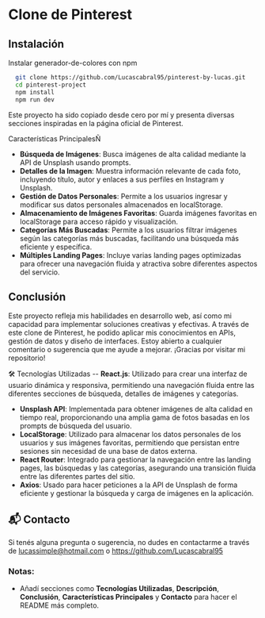 # Clone de Pinterest

## Instalación

Instalar generador-de-colores con npm

```bash
  git clone https://github.com/Lucascabral95/pinterest-by-lucas.git
  cd pinterest-project
  npm install
  npm run dev
```

Este proyecto ha sido copiado desde cero por mí y presenta diversas secciones inspiradas en la página oficial de Pinterest.

Características PrincipalesÑ
- **Búsqueda de Imágenes**: Busca imágenes de alta calidad mediante la API de Unsplash usando prompts.
- **Detalles de la Imagen**: Muestra información relevante de cada foto, incluyendo título, autor y enlaces a sus perfiles en Instagram y Unsplash.
- **Gestión de Datos Personales**: Permite a los usuarios ingresar y modificar sus datos personales almacenados en localStorage.
- **Almacenamiento de Imágenes Favoritas**: Guarda imágenes favoritas en localStorage para acceso rápido y visualización.
- **Categorías Más Buscadas**: Permite a los usuarios filtrar imágenes según las categorías más buscadas, facilitando una búsqueda más eficiente y específica.
- **Múltiples Landing Pages**: Incluye varias landing pages optimizadas para ofrecer una navegación fluida y atractiva sobre diferentes aspectos del servicio.

## Conclusión

Este proyecto refleja mis habilidades en desarrollo web, así como mi capacidad para implementar soluciones creativas y efectivas. A través de este clone de Pinterest, he podido aplicar mis conocimientos en APIs, gestión de datos y diseño de interfaces. Estoy abierto a cualquier comentario o sugerencia que me ayude a mejorar. ¡Gracias por visitar mi repositorio!

🛠️ Tecnologías Utilizadas
-- **React.js**: Utilizado para crear una interfaz de usuario dinámica y responsiva, permitiendo una navegación fluida entre las diferentes secciones de búsqueda, detalles de imágenes y categorías.
- **Unsplash API**: Implementada para obtener imágenes de alta calidad en tiempo real, proporcionando una amplia gama de fotos basadas en los prompts de búsqueda del usuario.
- **LocalStorage**: Utilizado para almacenar los datos personales de los usuarios y sus imágenes favoritas, permitiendo que persistan entre sesiones sin necesidad de una base de datos externa.
- **React Router**: Integrado para gestionar la navegación entre las landing pages, las búsquedas y las categorías, asegurando una transición fluida entre las diferentes partes del sitio.
- **Axios**: Usado para hacer peticiones a la API de Unsplash de forma eficiente y gestionar la búsqueda y carga de imágenes en la aplicación.

## 📬 Contacto

Si tenés alguna pregunta o sugerencia, no dudes en contactarme a través de lucassimple@hotmail.com o https://github.com/Lucascabral95

### Notas: 

- Añadí secciones como **Tecnologías Utilizadas**, **Descripción**, **Conclusión**, **Características Principales** y **Contacto** para hacer el README más completo.
